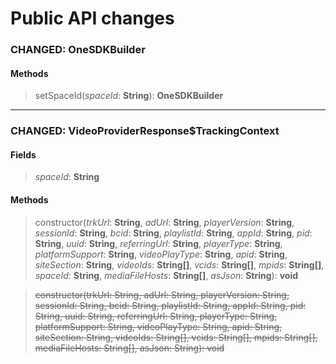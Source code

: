 # Public API changes
### CHANGED:  OneSDKBuilder

#### Methods


> setSpaceId(*spaceId*: **String**): **OneSDKBuilder**


-----

### CHANGED:  VideoProviderResponse$TrackingContext
#### Fields


> *spaceId*: **String**


#### Methods


> constructor(*trkUrl*: **String**, *adUrl*: **String**, *playerVersion*: **String**, *sessionId*: **String**, *bcid*: **String**, *playlistId*: **String**, *appId*: **String**, *pid*: **String**, *uuid*: **String**, *referringUrl*: **String**, *playerType*: **String**, *platformSupport*: **String**, *videoPlayType*: **String**, *apid*: **String**, *siteSection*: **String**, *videoIds*: **String[]**, *vcids*: **String[]**, *mpids*: **String[]**, *spaceId*: **String**, *mediaFileHosts*: **String[]**, *asJson*: **String**): **void**

> ~~constructor(trkUrl: String, adUrl: String, playerVersion: String, sessionId: String, bcid: String, playlistId: String, appId: String, pid: String, uuid: String, referringUrl: String, playerType: String, platformSupport: String, videoPlayType: String, apid: String, siteSection: String, videoIds: String[], vcids: String[], mpids: String[], mediaFileHosts: String[], asJson: String): void~~
